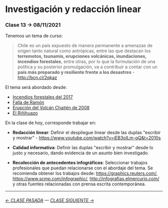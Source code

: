 # Investigación y redacción linear

### Clase 13 → 08/11/2021

Tenemos un tema de curso:

> Chile es un país expuesto de manera permanente a amenazas de origen tanto natural como antrópicas, entre las que destacan los **terremotos, tsunamis, erupciones volcánicas, inundaciones, incendios forestales**, entre otras, por lo que la formulación de una política y su posterior promulgación, va a contribuir a contar con un **país más preparado y resiliente frente a los desastres** - http://bcn.cl/2qkaz

El tema será abordado desde:

- [Incendios forestales del 2017](https://github.com/InfoDigitalGrupo/Incendios_Forestales-)
- [Falla de Ramón](https://github.com/fallasanramon-infografiadigital/entrega1)
- [Erupción del Volcán Chaitén de 2008](https://github.com/Impacto-socioecologico/25-de-octubre)
- [El Riñihuazo](https://github.com/Infografia-Digital/info-digital-11)

En la clase de hoy, corresponde trabajar en:

- **Redacción linear**: Definir el despliegue linear desde las duplas "escribir y mostrar" - https://www.youtube.com/watch?v=iEB3oILm-qQ&t=2010s

- **Calidad informativa**: Definir las duplas "escribir y mostrar" desde lo justo y necesario, dando evidencia de un asunto bien investigado.

- **Recolección de antecedentes infográficos**: Seleccionar trabajos profesionales que puedan relacionarse con el abordaje del tema. Se recomienda obtener los trabajos desde: https://graphics.reuters.com/, https://www.scmp.com/infographic/, http://infografias.elmercurio.com/ y otras fuentes relacionadas con prensa escrita contemporánea.

- - - - - - - -


###### [← CLASE PASADA](https://github.com/profesorfaco/dno075-2021-2/tree/main/clase-11) — [CLASE SIGUIENTE →](https://github.com/profesorfaco/dno075-2021-2/tree/main/clase-14) 
